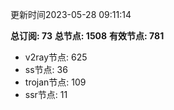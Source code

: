 更新时间2023-05-28 09:11:14

**总订阅: 73**
**总节点: 1508**
**有效节点: 781**
- v2ray节点: 625
- ss节点: 36
- trojan节点: 109
- ssr节点: 11
